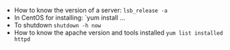 - How to know the version of a server:
		`lsb_release -a`
- In CentOS for installing:
		`yum install ...
- To shutdown
		`shutdown -h now`
- How to know the apache version and tools installed
		`yum list installed httpd`
